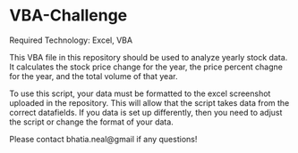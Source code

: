 # VBA-Challenge

Required Technology: Excel, VBA

This VBA file in this repository should be used to analyze yearly stock data.  It calculates the stock price change for the year, the price percent chagne for the year, and the total volume of that year.  

To use this script, your data must be formatted to the excel screenshot uploaded in the repository.  This will allow that the script takes data from the correct datafields.  If you data is set up differently, then you need to adjust the script or change the format of your data.

Please contact bhatia.neal@gmail if any questions!
